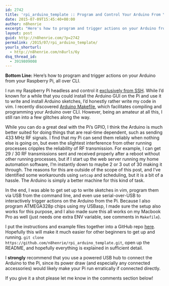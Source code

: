 ```yaml
---
id: 2742
title: 'rpi_arduino_template :: Program and Control Your Arduino From Your Raspberry Pi'
date: 2015-07-09T15:45:40+00:00
author: n8henrie
excerpt: "Here's how to program and trigger actions on your Arduino from your Raspberry Pi, all over CLI."
layout: post
guid: http://n8henrie.com/?p=2742
permalink: /2015/07/rpi_arduino_template/
yourls_shorturl:
  - http://n8henrie.com/n8urls/6y
dsq_thread_id:
  - 3919809008
---
```

**Bottom Line:** Here&#8217;s how to program and trigger actions on your Arduino from your Raspberry Pi, all over CLI.<!--more-->

I run my Raspberry Pi headless and control it [exclusively from SSH](http://n8henrie.com/2015/02/raspberry-pi-setup-direct-ethernet/). While I&#8217;d known for a while that you could install the Arduino GUI on the Pi and use it to write and install Arduino sketches, I&#8217;d honestly rather write my code in vim. I recently discovered <a href="https://github.com/sudar/Arduino-Makefile" target="_blank">Arduino Makefile</a>, which facilitates compiling and programming your Arduino over CLI. However, being an amateur at all this, I still ran into a few glitches along the way.

While you can do a great deal with the Pi&#8217;s GPIO, I think the Arduino is much better suited for doing things that are real-time dependent, such as sending 433 MHz RF signals. I find that my Pi can send them reliably when nothing else is going on, but even the slightest interference from other running processes cripples the reliability of RF transmission. For example, I can get 29 / 30 RF transmissions sent and received properly after a reboot without other running processes, but if I start up the web server running my home automation software, I&#8217;m instantly down to maybe 2 or 3 out of 30 making it through. The reasons for this are outside of the scope of this post, and I&#8217;ve identified some workarounds using `setcap` and scheduling, but it is a bit of a hassle. The Arduino is simply a better machine for this kind of task.

In the end, I was able to get set up to write sketches in vim, program them via USB from the command line, and even use serial-over-USB to interactively trigger actions on the Arduino from the Pi. Because I also program ATMEGA328p chips using my USBasp, I made sure the setup also works for this purpose, and I also made sure this all works on my Macbook Pro as well (just needs one extra ENV variable, see comments in `Makefile`).

I put the instructions and example files together into a GitHub repo <a href="https://github.com/n8henrie/rpi_arduino_template" target="_blank">here</a>. Hopefully this will make it much easier for other beginners to get up and running. `git clone https://github.com/n8henrie/rpi_arduino_template.git`, open up the README, and hopefully everything is explained in sufficient detail.

I **strongly** recommend that you use a powered USB hub to connect the Arduino to the Pi, since its power draw (and especially any connected accessories) would likely make your Pi run erratically if connected directly.

If you give it a shot please let me know in the comments section below!